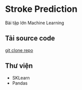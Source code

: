 # Stroke Prediction

Bài tập lớn Machine Learning

## Tải source code

[git clone repo](https://github.com/Pnam1408/Stoke-prediction.git)

## Thư viện

- SKLearn
- Pandas